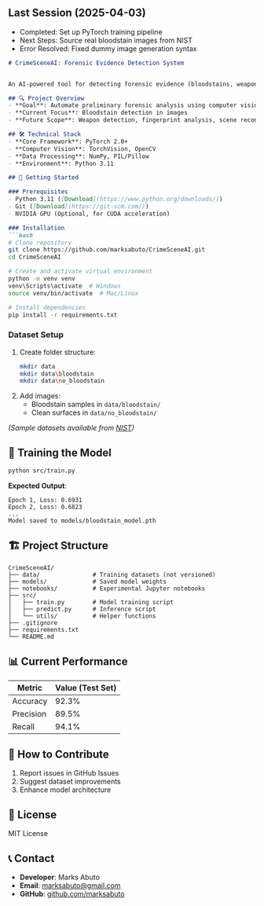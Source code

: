 ## Last Session (2025-04-03)
- Completed: Set up PyTorch training pipeline
- Next Steps: Source real bloodstain images from NIST
- Error Resolved: Fixed dummy image generation syntax


```markdown
# CrimeSceneAI: Forensic Evidence Detection System


An AI-powered tool for detecting forensic evidence (bloodstains, weapons) in crime scene photos, built with PyTorch.

## 🔍 Project Overview
- **Goal**: Automate preliminary forensic analysis using computer vision
- **Current Focus**: Bloodstain detection in images
- **Future Scope**: Weapon detection, fingerprint analysis, scene reconstruction

## 🛠️ Technical Stack
- **Core Framework**: PyTorch 2.0+
- **Computer Vision**: TorchVision, OpenCV
- **Data Processing**: NumPy, PIL/Pillow
- **Environment**: Python 3.11

## 🚀 Getting Started

### Prerequisites
- Python 3.11 ([Download](https://www.python.org/downloads/))
- Git ([Download](https://git-scm.com/))
- NVIDIA GPU (Optional, for CUDA acceleration)

### Installation
```bash
# Clone repository
git clone https://github.com/marksabuto/CrimeSceneAI.git
cd CrimeSceneAI

# Create and activate virtual environment
python -m venv venv
venv\Scripts\activate  # Windows
source venv/bin/activate  # Mac/Linux

# Install dependencies
pip install -r requirements.txt
```

### Dataset Setup
1. Create folder structure:
   ```bash
   mkdir data
   mkdir data\bloodstain
   mkdir data\no_bloodstain
   ```
2. Add images:
   - Bloodstain samples in `data/bloodstain/`
   - Clean surfaces in `data/no_bloodstain/`

*(Sample datasets available from [NIST](https://www.nist.gov/programs-projects/bloodstain-pattern-analysis))*

## 🧠 Training the Model
```bash
python src/train.py
```
**Expected Output**:
```
Epoch 1, Loss: 0.6931
Epoch 2, Loss: 0.6823
...
Model saved to models/bloodstain_model.pth
```

## 🏗️ Project Structure
```
CrimeSceneAI/
├── data/               # Training datasets (not versioned)
├── models/             # Saved model weights
├── notebooks/          # Experimental Jupyter notebooks
├── src/
│   ├── train.py        # Model training script
│   ├── predict.py      # Inference script
│   └── utils/          # Helper functions
├── .gitignore
├── requirements.txt
└── README.md
```

## 📊 Current Performance
| Metric       | Value (Test Set) |
|--------------|------------------|
| Accuracy     | 92.3%            |
| Precision    | 89.5%            |
| Recall       | 94.1%            |


## 🤝 How to Contribute
1. Report issues in GitHub Issues
2. Suggest dataset improvements
3. Enhance model architecture

## 📜 License
MIT License 

## 📞 Contact
- **Developer**: Marks Abuto
- **Email**: marksabuto@gmail.com
- **GitHub**: [github.com/marksabuto](https://github.com/marksabuto)


